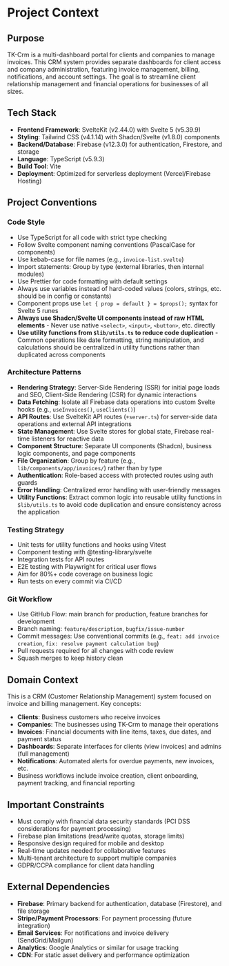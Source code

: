 # Project Context

## Purpose

TK-Crm is a multi-dashboard portal for clients and companies to manage invoices. This CRM system provides separate dashboards for client access and company administration, featuring invoice management, billing, notifications, and account settings. The goal is to streamline client relationship management and financial operations for businesses of all sizes.

## Tech Stack

- **Frontend Framework**: SvelteKit (v2.44.0) with Svelte 5 (v5.39.9)
- **Styling**: Tailwind CSS (v4.1.14) with Shadcn/Svelte (v1.8.0) components
- **Backend/Database**: Firebase (v12.3.0) for authentication, Firestore, and storage
- **Language**: TypeScript (v5.9.3)
- **Build Tool**: Vite
- **Deployment**: Optimized for serverless deployment (Vercel/Firebase Hosting)

## Project Conventions

### Code Style

- Use TypeScript for all code with strict type checking
- Follow Svelte component naming conventions (PascalCase for components)
- Use kebab-case for file names (e.g., `invoice-list.svelte`)
- Import statements: Group by type (external libraries, then internal modules)
- Use Prettier for code formatting with default settings
- Always use variables instead of hard-coded values (colors, strings, etc. should be in config or constants)
- Component props use `let { prop = default } = $props();` syntax for Svelte 5 runes
- **Always use Shadcn/Svelte UI components instead of raw HTML elements** - Never use native `<select>`, `<input>`, `<button>`, etc. directly
- **Use utility functions from `$lib/utils.ts` to reduce code duplication** - Common operations like date formatting, string manipulation, and calculations should be centralized in utility functions rather than duplicated across components

### Architecture Patterns

- **Rendering Strategy**: Server-Side Rendering (SSR) for initial page loads and SEO, Client-Side Rendering (CSR) for dynamic interactions
- **Data Fetching**: Isolate all Firebase data operations into custom Svelte hooks (e.g., `useInvoices()`, `useClients()`)
- **API Routes**: Use SvelteKit API routes (`+server.ts`) for server-side data operations and external API integrations
- **State Management**: Use Svelte stores for global state, Firebase real-time listeners for reactive data
- **Component Structure**: Separate UI components (Shadcn), business logic components, and page components
- **File Organization**: Group by feature (e.g., `lib/components/app/invoices/`) rather than by type
- **Authentication**: Role-based access with protected routes using auth guards
- **Error Handling**: Centralized error handling with user-friendly messages
- **Utility Functions**: Extract common logic into reusable utility functions in `$lib/utils.ts` to avoid code duplication and ensure consistency across the application

### Testing Strategy

- Unit tests for utility functions and hooks using Vitest
- Component testing with @testing-library/svelte
- Integration tests for API routes
- E2E testing with Playwright for critical user flows
- Aim for 80%+ code coverage on business logic
- Run tests on every commit via CI/CD

### Git Workflow

- Use GitHub Flow: main branch for production, feature branches for development
- Branch naming: `feature/description`, `bugfix/issue-number`
- Commit messages: Use conventional commits (e.g., `feat: add invoice creation`, `fix: resolve payment calculation bug`)
- Pull requests required for all changes with code review
- Squash merges to keep history clean

## Domain Context

This is a CRM (Customer Relationship Management) system focused on invoice and billing management. Key concepts:

- **Clients**: Business customers who receive invoices
- **Companies**: The businesses using TK-Crm to manage their operations
- **Invoices**: Financial documents with line items, taxes, due dates, and payment status
- **Dashboards**: Separate interfaces for clients (view invoices) and admins (full management)
- **Notifications**: Automated alerts for overdue payments, new invoices, etc.
- Business workflows include invoice creation, client onboarding, payment tracking, and financial reporting

## Important Constraints

- Must comply with financial data security standards (PCI DSS considerations for payment processing)
- Firebase plan limitations (read/write quotas, storage limits)
- Responsive design required for mobile and desktop
- Real-time updates needed for collaborative features
- Multi-tenant architecture to support multiple companies
- GDPR/CCPA compliance for client data handling

## External Dependencies

- **Firebase**: Primary backend for authentication, database (Firestore), and file storage
- **Stripe/Payment Processors**: For payment processing (future integration)
- **Email Services**: For notifications and invoice delivery (SendGrid/Mailgun)
- **Analytics**: Google Analytics or similar for usage tracking
- **CDN**: For static asset delivery and performance optimization
